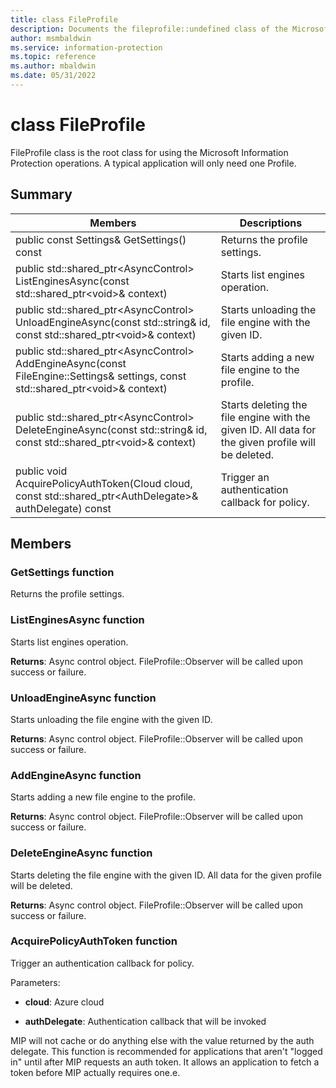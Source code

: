 ```yaml
---
title: class FileProfile 
description: Documents the fileprofile::undefined class of the Microsoft Information Protection (MIP) SDK.
author: msmbaldwin
ms.service: information-protection
ms.topic: reference
ms.author: mbaldwin
ms.date: 05/31/2022
---
```


# class FileProfile 
FileProfile class is the root class for using the Microsoft Information Protection operations.
A typical application will only need one Profile.
  
## Summary
 Members                        | Descriptions                                
--------------------------------|---------------------------------------------
public const Settings& GetSettings() const  |  Returns the profile settings.
public std::shared_ptr&lt;AsyncControl&gt; ListEnginesAsync(const std::shared_ptr&lt;void&gt;& context)  |  Starts list engines operation.
public std::shared_ptr&lt;AsyncControl&gt; UnloadEngineAsync(const std::string& id, const std::shared_ptr&lt;void&gt;& context)  |  Starts unloading the file engine with the given ID.
public std::shared_ptr&lt;AsyncControl&gt; AddEngineAsync(const FileEngine::Settings& settings, const std::shared_ptr&lt;void&gt;& context)  |  Starts adding a new file engine to the profile.
public std::shared_ptr&lt;AsyncControl&gt; DeleteEngineAsync(const std::string& id, const std::shared_ptr&lt;void&gt;& context)  |  Starts deleting the file engine with the given ID. All data for the given profile will be deleted.
public void AcquirePolicyAuthToken(Cloud cloud, const std::shared_ptr&lt;AuthDelegate&gt;& authDelegate) const  |  Trigger an authentication callback for policy.
  
## Members
  
### GetSettings function
Returns the profile settings.
  
### ListEnginesAsync function
Starts list engines operation.

  
**Returns**: Async control object.
FileProfile::Observer will be called upon success or failure.
  
### UnloadEngineAsync function
Starts unloading the file engine with the given ID.

  
**Returns**: Async control object.
FileProfile::Observer will be called upon success or failure.
  
### AddEngineAsync function
Starts adding a new file engine to the profile.

  
**Returns**: Async control object.
FileProfile::Observer will be called upon success or failure.
  
### DeleteEngineAsync function
Starts deleting the file engine with the given ID. All data for the given profile will be deleted.

  
**Returns**: Async control object.
FileProfile::Observer will be called upon success or failure.
  
### AcquirePolicyAuthToken function
Trigger an authentication callback for policy.

Parameters:  
* **cloud**: Azure cloud 


* **authDelegate**: Authentication callback that will be invoked


MIP will not cache or do anything else with the value returned by the auth delegate. This function is recommended for applications that aren't "logged in" until after MIP requests an auth token. It allows an application to fetch a token before MIP actually requires one.e.